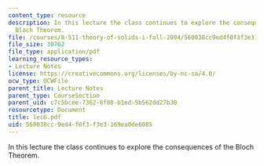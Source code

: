 ```yaml
---
content_type: resource
description: In this lecture the class continues to explore the consequences of the
  Bloch Theorem.
file: /courses/8-511-theory-of-solids-i-fall-2004/560038cc9ed4f0f3f3e3169ea0de6085_lec6.pdf
file_size: 30762
file_type: application/pdf
learning_resource_types:
- Lecture Notes
license: https://creativecommons.org/licenses/by-nc-sa/4.0/
ocw_type: OCWFile
parent_title: Lecture Notes
parent_type: CourseSection
parent_uid: c7c5bcee-7362-6f08-b1ed-5b562dd27b30
resourcetype: Document
title: lec6.pdf
uid: 560038cc-9ed4-f0f3-f3e3-169ea0de6085
---
```

In this lecture the class continues to explore the consequences of the Bloch Theorem.